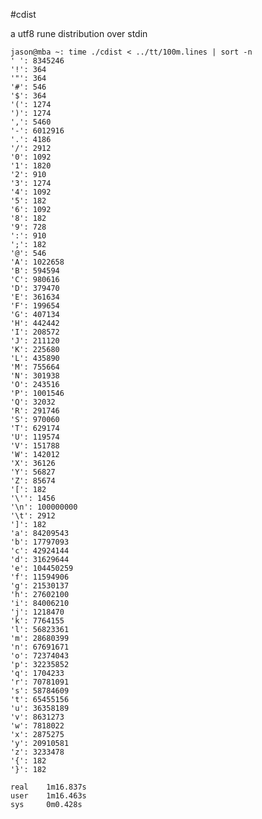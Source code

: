 #cdist

a utf8 rune distribution over stdin

	jason@mba ~: time ./cdist < ../tt/100m.lines | sort -n
	' ': 8345246
	'!': 364
	'"': 364
	'#': 546
	'$': 364
	'(': 1274
	')': 1274
	',': 5460
	'-': 6012916
	'.': 4186
	'/': 2912
	'0': 1092
	'1': 1820
	'2': 910
	'3': 1274
	'4': 1092
	'5': 182
	'6': 1092
	'8': 182
	'9': 728
	':': 910
	';': 182
	'@': 546
	'A': 1022658
	'B': 594594
	'C': 980616
	'D': 379470
	'E': 361634
	'F': 199654
	'G': 407134
	'H': 442442
	'I': 208572
	'J': 211120
	'K': 225680
	'L': 435890
	'M': 755664
	'N': 301938
	'O': 243516
	'P': 1001546
	'Q': 32032
	'R': 291746
	'S': 970060
	'T': 629174
	'U': 119574
	'V': 151788
	'W': 142012
	'X': 36126
	'Y': 56827
	'Z': 85674
	'[': 182
	'\'': 1456
	'\n': 100000000
	'\t': 2912
	']': 182
	'a': 84209543
	'b': 17797093
	'c': 42924144
	'd': 31629644
	'e': 104450259
	'f': 11594906
	'g': 21530137
	'h': 27602100
	'i': 84006210
	'j': 1218470
	'k': 7764155
	'l': 56823361
	'm': 28680399
	'n': 67691671
	'o': 72374043
	'p': 32235852
	'q': 1704233
	'r': 70781091
	's': 58784609
	't': 65455156
	'u': 36358189
	'v': 8631273
	'w': 7818022
	'x': 2875275
	'y': 20910581
	'z': 3233478
	'{': 182
	'}': 182

	real    1m16.837s
	user    1m16.463s
	sys	    0m0.428s